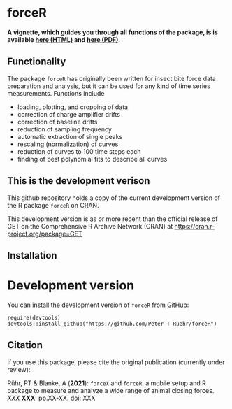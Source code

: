 # forceR

**A vignette, which guides you through all functions of the package, is is available [here (HTML)](https://htmlpreview.github.io/?https://github.com/Peter-T-Ruehr/forceR/blob/main/vignettes/forceR.html) and [here (PDF)](https://github.com/Peter-T-Ruehr/forceR/blob/main/vignettes/forceR.pdf)**.

## Functionality
The package `forceR` has originally been written for insect bite force data preparation and analysis, but it can be used for any kind of time series measurements. Functions include 

* loading, plotting, and cropping of data
* correction of charge amplifier drifts
* correction of baseline drifts
* reduction of sampling frequency
* automatic extraction of single peaks
* rescaling (normalization) of curves
* reduction of curves to 100 time steps each
* finding of best polynomial fits to describe all curves

## This is the development verison
This github repository holds a copy of the current development version of the R package `forceR` on CRAN.

This development version is as or more recent than the official release of GET on the Comprehensive R Archive Network (CRAN) at https://cran.r-project.org/package=GET

## Installation
# Development version
You can install the development version of `forceR` from [GitHub](https://github.com/Peter-T-Ruehr/forceR):
```{r warning=FALSE, message=FALSE, eval=F}
require(devtools)
devtools::install_github("https://github.com/Peter-T-Ruehr/forceR")
```

## Citation
If you use this package, please cite the original publication (currently under review):

Rühr, PT & Blanke, A (**2021**): `forceX` and `forceR`: a mobile setup and R package to measure and analyze a wide range of animal closing forces. *XXX* **XXX**: pp.XX-XX. doi: XXX
